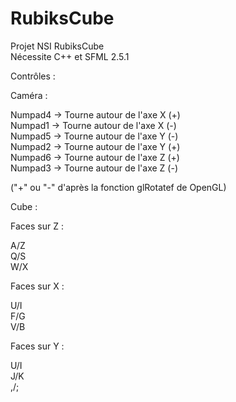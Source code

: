 # RubiksCube
Projet NSI RubiksCube  
Nécessite C++ et SFML 2.5.1  

Contrôles :  

Caméra :  

Numpad4 -> Tourne autour de l'axe X (+)  
Numpad1 -> Tourne autour de l'axe X (-)  
Numpad5 -> Tourne autour de l'axe Y (-)  
Numpad2 -> Tourne autour de l'axe Y (+)  
Numpad6 -> Tourne autour de l'axe Z (+)  
Numpad3 -> Tourne autour de l'axe Z (-)  

("+" ou "-" d'après la fonction glRotatef de OpenGL)

Cube :

Faces sur Z :

A/Z  
Q/S  
W/X  

Faces sur X :  

U/I  
F/G  
V/B  

Faces sur Y :  

U/I  
J/K  
,/;  
